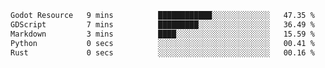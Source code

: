 <!--START_SECTION:waka-->

```txt
Godot Resource   9 mins          ████████████░░░░░░░░░░░░░   47.35 %
GDScript         7 mins          █████████░░░░░░░░░░░░░░░░   36.49 %
Markdown         3 mins          ████░░░░░░░░░░░░░░░░░░░░░   15.59 %
Python           0 secs          ░░░░░░░░░░░░░░░░░░░░░░░░░   00.41 %
Rust             0 secs          ░░░░░░░░░░░░░░░░░░░░░░░░░   00.16 %
```

<!--END_SECTION:waka-->